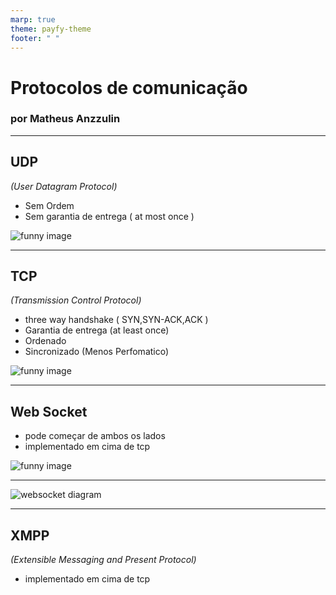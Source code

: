```yaml
---
marp: true
theme: payfy-theme
footer: " "
---
```

<!-- _class: lead -->
# Protocolos de comunicação
### por Matheus Anzzulin
---
<!-- _class: image-left -->
## UDP
  *(User Datagram Protocol)*

  - Sem Ordem
  - Sem garantia de entrega ( at most once )

![funny image](https://thumbs.gfycat.com/VibrantEmbellishedJaeger-max-1mb.gif)

---
<!-- _class: image-right -->
## TCP
  *(Transmission Control Protocol)*

  - three way handshake ( SYN,SYN-ACK,ACK )
  - Garantia de entrega (at least once)
  - Ordenado
  - Sincronizado (Menos Perfomatico)

![funny image](https://c.tenor.com/oTwrhPPOuP8AAAAM/safety-first-jake-peralta.gif)

---
<!-- _class: image-left -->
## Web Socket
 - pode começar de ambos os lados
 - implementado em cima de tcp

![funny image](https://c.tenor.com/ub-Zw3c1LCkAAAAC/works-both-ways-both-can-do-it.gif)

---
![websocket diagram](https://assets-global.website-files.com/5f3c19f18169b62a0d0bf387/60f278d188056a50c045f4bd_Architecture%20diagram%20for%20Websocket-02%20(1).jpg)

---
## XMPP
*(Extensible Messaging and Present Protocol)*
  - implementado em cima de tcp
